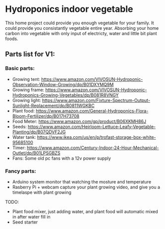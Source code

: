 # Hydroponics indoor vegetable

This home project could provide you enough vegetable for your family. It could provide you consistantly vegetable entire year. Absorbing your home carbon into vegetable with only input of electricty, water and little bit plant foods. 

## Parts list for V1:

### Basic parts:

* Growing tent: https://www.amazon.com/VIVOSUN-Hydroponic-Observation-Window-Growing/dp/B01DXYMQ9M
* Growing frame: https://www.amazon.com/VIVOSUN-Hydroponic-Hydroponics-Growing-Vegetables/dp/B081R8VNGY
* Growing light: https://www.amazon.com/Fixture-Spectrum-Output-Sunlight-Replacement/dp/B0811WGKBC
* Plant food: https://www.amazon.com/General-Hydroponics-Flora-Bloom-Fertilizer/dp/B017H73708
* Food Meter: https://www.amazon.com/gp/product/B06XKMH86J
* Seeds: https://www.amazon.com/Heirloom-Lettuce-Leafy-Vegetable-Planting/dp/B07QDVF2JG
* Water tank: https://www.ikea.com/us/en/p/trofast-storage-box-white-95685100
* Timer: https://www.amazon.com/Century-Indoor-24-Hour-Mechanical-Outlet/dp/B01LPSGBZS
* Fans: Some old pc fans with a 12v power supply

### Fancy parts:

* Arduino system monitor that watching the mosture and temperature
* Rasberry Pi + webcam capture your plant growing video, and give you a timelaspe with plant growing

TODO:
* Plant food mixer, just adding water, and plant food will automatic mixed in after water fill in
* Seed starter


